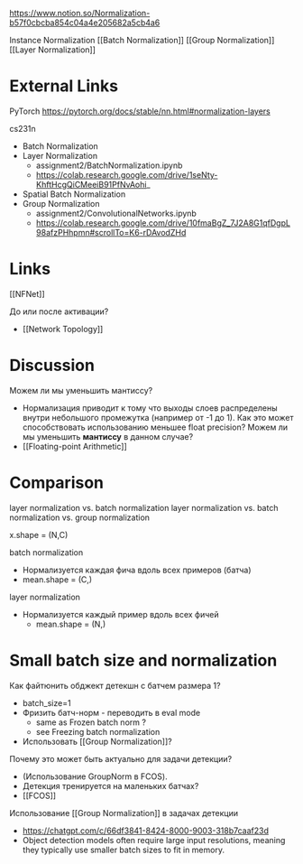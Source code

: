 

https://www.notion.so/Normalization-b57f0cbcba854c04a4e205682a5cb4a6

Instance Normalization
[[Batch Normalization]]
[[Group Normalization]]
[[Layer Normalization]]


# External Links

PyTorch
https://pytorch.org/docs/stable/nn.html#normalization-layers

cs231n
- Batch Normalization
- Layer Normalization
	- assignment2/BatchNormalization.ipynb
	- https://colab.research.google.com/drive/1seNty-KhftHcgQiCMeeiB91PfNvAohi_
- Spatial Batch Normalization
- Group Normalization
	- assignment2/ConvolutionalNetworks.ipynb
	- https://colab.research.google.com/drive/10fmaBgZ_7J2A8G1qfDgpL98afzPHhpmn#scrollTo=K6-rDAvodZHd

# Links

[[NFNet]]

До или после активации?
- [[Network Topology]]

# Discussion

Можем ли мы уменьшить мантиссу?
- Нормализация приводит к тому что выходы слоев распределены внутри небольшого промежутка (например от -1 до 1). Как это может способствовать использованию меньшее float precision? Можем ли мы уменьшить **мантиссу** в данном случае?
- [[Floating-point Arithmetic]]


# Comparison

layer normalization vs. batch normalization
layer normalization vs. batch normalization vs. group normalization

x.shape = (N,C)

batch normalization
- Нормализуется каждая фича вдоль всех примеров (батча)
- mean.shape = (C,)

layer normalization
- Нормализуется каждый пример вдоль всех фичей
	- mean.shape = (N,)

# Small batch size and normalization

Как файтюнить обджект детекшн с батчем размера 1?
- batch_size=1
- Фризить батч-норм - переводить в eval mode
	- same as Frozen batch norm ?
	- see Freezing batch normalization
- Использовать [[Group Normalization]]?

Почему это может быть актуально для задачи детекции?
- (Использование GroupNorm в FCOS). 
- Детекция тренируется на маленьких батчах?
- [[FCOS]]

Использование [[Group Normalization]] в задачах детекции
- https://chatgpt.com/c/66df3841-8424-8000-9003-318b7caaf23d
- Object detection models often require large input resolutions, meaning they typically use smaller batch sizes to fit in memory.